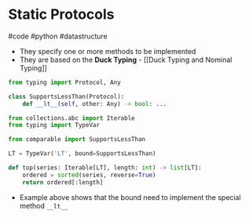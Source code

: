 # Static Protocols
#code #python #datastructure

- They specify one or more methods to be implemented
- They are based on the **Duck Typing** - [[Duck Typing and Nominal Typing]]
```python
from typing import Protocol, Any

class SupportsLessThan(Protocol):
    def __lt__(self, other: Any) -> bool: ...

from collections.abc import Iterable
from typing import TypeVar

from comparable import SupportsLessThan

LT = TypeVar('LT', bound=SupportsLessThan)

def top(series: Iterable[LT], length: int) -> list[LT]:
    ordered = sorted(series, reverse=True)
    return ordered[:length]
```

- Example above shows that the bound need to implement the special method `__lt__`
